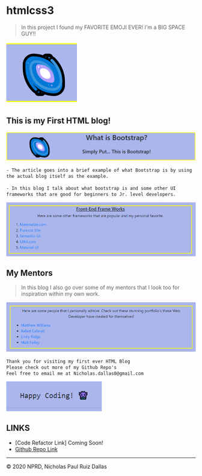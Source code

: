 # htmlcss3 
> In this project I found my FAVORITE EMOJI EVER! 
> I'm a BIG SPACE GUY!!

![logo](./photos/logo.png)

## This is my First HTML blog!

![bootstrap logo](./photos/bootstrap.png)

```
- The article goes into a brief example of what Bootstrap is by using the actual blog itself as the example. 

- In this blog I talk about what bootstrap is and some other UI frameworks that are good for beginners to Jr. level developers.
```

![frontEnd logo](./photos/frontEnd.png)

## My Mentors

> In this blog I also go over some of my mentors that I look too for inspiration within my own work.

![mentors logo](./photos/mentors.png)

```
Thank you for visiting my first ever HTML Blog
Please check out more of my Github Repo's
Feel free to email me at Nicholas.dallas0@gmail.com
```
![footer logo](./photos/footer.png)

## LINKS

- [Code Refactor Link] Coming Soon!
- [Github Repo Link](https://github.com/nicholasd-uci/myHTML-blog)

- - -
© 2020 NPRD, Nicholas Paul Ruiz Dallas